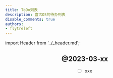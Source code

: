 ```yaml
---
title: ToDo列表
description: 盘古OS的待办列表
disable_comments: true
authors:
- flytreleft
---
```


import Header from '../_header.md';

<Header />

## @2023-03-xx

- [ ] xxx
